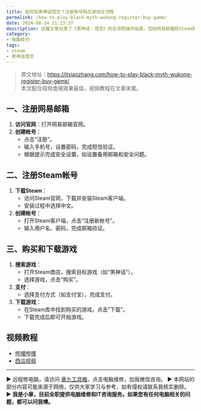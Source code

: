 ```yaml
---
title: 如何玩黑神话悟空？注册账号购买游戏全流程
permalink: /how-to-play-black-myth-wukong-register-buy-game/
date: 2024-08-24 21:13:37
description: 这篇文章记录了《黑神话：悟空》的全流程操作指南，包括网易邮箱和Steam账号的注册、游戏的购买以及下载步骤。用户可以通过本文快速完成相关操作，轻松开始游戏体验。
category:
- 电脑技巧
tags:
- steam
- 黑神话悟空
---
```




> 原文地址：<https://itxiaozhang.com/how-to-play-black-myth-wukong-register-buy-game/>  
> 本文配合视频食用效果最佳，视频教程在文章末尾。  

## 一、注册网易邮箱

1. **访问官网**：打开网易邮箱官网。
2. **创建帐号**：
   - 点击“注册”。
   - 输入手机号，设置密码，完成短信验证。
   - 根据提示完成安全设置，如设置备用邮箱和安全问题。

## 二、注册Steam帐号

1. **下载Steam**：
   - 访问Steam官网，下载并安装Steam客户端。
   - 安装过程中选择中文。
2. **创建帐号**：
   - 打开Steam客户端，点击“注册新帐号”。
   - 输入用户名、密码，完成邮箱验证。

## 三、购买和下载游戏

1. **搜索游戏**：
   - 打开Steam商店，搜索目标游戏（如“黑神话”）。
   - 选择游戏，点击“购买”。
2. **支付**：
   - 选择支付方式（如支付宝），完成支付。
3. **下载游戏**：
   - 在Steam库中找到购买的游戏，点击“下载”。
   - 下载完成后即可开始游戏。

## 视频教程

- [哔哩哔哩](https://www.bilibili.com/video/BV14xWoedEri)
- [西瓜视频](https://www.ixigua.com/7406568444981674547)

---
▶ 远程修电脑，请访问 [章九工具箱](https://zhang9.com/)，点击电脑维修，加我微信咨询。 
▶ 本网站的部分内容可能来源于网络，仅供大家学习与参考，如有侵权请联系我核实删除。  
▶ **我是小章，目前全职提供电脑维修和IT咨询服务。如果您有任何电脑相关的问题，都可以问我噢。**  
